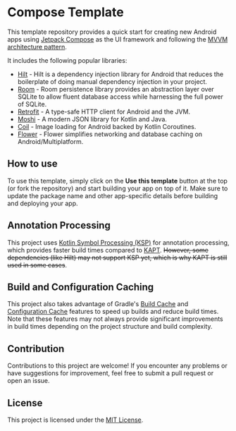 # Compose Template

This template repository provides a quick start for creating new Android apps using [Jetpack Compose](https://developer.android.com/jetpack/compose) as the UI framework and following the [MVVM architecture pattern](https://developer.android.com/topic/architecture).

It includes the following popular libraries:

- [Hilt](https://dagger.dev/hilt) - Hilt is a dependency injection library for Android that reduces the boilerplate of doing manual dependency injection in your project.
- [Room](https://developer.android.com/training/data-storage/room) - Room persistence library provides an abstraction layer over SQLite to allow fluent database access while harnessing the full power of SQLite.
- [Retrofit](https://github.com/square/retrofit) - A type-safe HTTP client for Android and the JVM.
- [Moshi](https://github.com/square/moshi) - A modern JSON library for Kotlin and Java.
- [Coil](https://github.com/coil-kt/coil) - Image loading for Android backed by Kotlin Coroutines.
- [Flower](https://github.com/hadiyarajesh/flower) - Flower simplifies networking and database caching on Android/Multiplatform.

## How to use
To use this template, simply click on the **Use this template** button at the top (or fork the repository) and start building your app on top of it. 
Make sure to update the package name and other app-specific details before building and deploying your app.

## Annotation Processing
This project uses [Kotlin Symbol Processing (KSP)](https://kotlinlang.org/docs/ksp-overview.html) for annotation processing, which provides faster build times compared to [KAPT](https://kotlinlang.org/docs/kapt.html). ~~However, some dependencies (like Hilt) may not support KSP yet, which is why KAPT is still used in some cases~~.

## Build and Configuration Caching
This project also takes advantage of Gradle's [Build Cache](https://docs.gradle.org/current/userguide/build_cache.html) and [Configuration Cache](https://docs.gradle.org/current/userguide/configuration_cache.html) features to speed up builds and reduce build times.
Note that these features may not always provide significant improvements in build times depending on the project structure and build complexity.

## Contribution
Contributions to this project are welcome! If you encounter any problems or have suggestions for improvement, feel free to submit a pull request or open an issue.

## License
This project is licensed under the [MIT License](https://github.com/hadiyarajesh/compose-template/blob/master/LICENSE).
